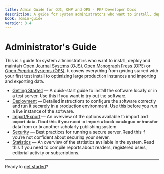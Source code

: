 ```yaml
---
title: Admin Guide for OJS, OMP and OPS - PKP Developer Docs
description: A guide for system administrators who want to install, deploy and maintain Open Journal Systems (OJS), Open Monograph Press (OPS) or Open Preprint Systems (OPS).
book: admin-guide
version: 3.4
---
```


# Administrator's Guide

This is a guide for system administrators who want to install, deploy and maintain [Open Journal Systems (OJS)](https://pkp.sfu.ca/software/ojs), [Open Monograph Press (OPS)](https://pkp.sfu.ca/software/omp) or [Open Preprint Systems (OPS)](https://pkp.sfu.ca/software/ops). It covers everything from getting started with your first test install to optimizing large production instances and importing and exporting data.

- [Getting Started](./getting-started) — A quick-start guide to install the software locally or in a test server. Use this if you want to try out the software.
- [Deployment](./deploy) — Detailed instructions to configure the software correctly and run it securely in a production environment. Use this before you run a live instance of the software.
- [Import/Export](./data-import-and-export) — An overview of the options available to import and export data. Read this if you need to import a back catalogue or transfer data from or to another scholarly publishing system.
- [Security](./securing-your-system) — Best practices for running a secure server. Read this if you're not confident about securing your server.
- [Statistics](./statistics) — An overview of the statistics available in the system. Read this if you need to compile reports about readers, registered users, editorial activity or subscriptions.

---

Ready to [get started](./getting-started)?
